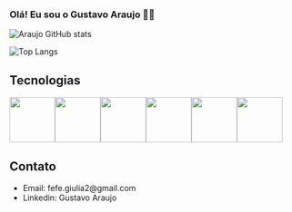 ### Olá! Eu sou o Gustavo Araujo 🙋‍♂️
![Araujo GitHub stats](https://github-readme-stats.vercel.app/api?username=GustavoA8&show_icons=true&theme=tokyonight)

![Top Langs](https://github-readme-stats.vercel.app/api/top-langs/?username=GustavoA8&layout=compact&theme=tokyonight)



## Tecnologias

<div align="center" style=" display: flex; gap: 10p">


<img style="width: 80px" src="https://cdn.jsdelivr.net/gh/devicons/devicon@latest/icons/html5/html5-original.svg" />
          
<img style="width: 80px" src="https://cdn.jsdelivr.net/gh/devicons/devicon@latest/icons/css3/css3-original.svg" />

<img style="width: 80px" src="https://cdn.jsdelivr.net/gh/devicons/devicon@latest/icons/bootstrap/bootstrap-original.svg" />

<img style="width: 80px" src="https://cdn.jsdelivr.net/gh/devicons/devicon@latest/icons/javascript/javascript-original.svg" />
          
<img style="width: 80px" src="https://cdn.jsdelivr.net/gh/devicons/devicon@latest/icons/csharp/csharp-original.svg" />

<img style="width: 80px" src="https://cdn.jsdelivr.net/gh/devicons/devicon@latest/icons/cplusplus/cplusplus-original.svg" />
</div>

## Contato


<ul>
 <li>Email: fefe.giulia2@gmail.com</li>
 <li>Linkedin: Gustavo Araujo</li>
</ul>
